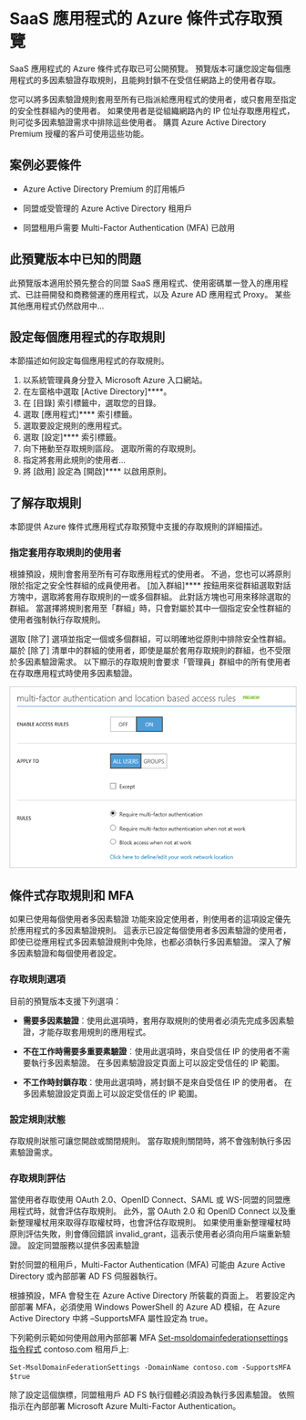 <properties
    pageTitle="SaaS 應用程式的 Azure 條件式存取預覽 | Microsoft Azure"
    description="Azure AD 中的條件式存取可讓您設定每個應用程式的多因素驗證存取規則，且能夠封鎖不在受信任網路上的使用者存取。 "
    services="active-directory"
    documentationCenter=""
    authors="femila"
    manager="stevenpo"
    editor=""/>

<tags
    ms.service="active-directory"
    ms.workload="identity"
    ms.tgt_pltfrm="na"
    ms.devlang="na"
    ms.topic="article"
    ms.date="10/30/2015"
    ms.author="femila"/>


# SaaS 應用程式的 Azure 條件式存取預覽

SaaS 應用程式的 Azure 條件式存取已可公開預覽。 預覽版本可讓您設定每個應用程式的多因素驗證存取規則，且能夠封鎖不在受信任網路上的使用者存取。

您可以將多因素驗證規則套用至所有已指派給應用程式的使用者，或只套用至指定的安全性群組內的使用者。 如果使用者是從組織網路內的 IP 位址存取應用程式，則可從多因素驗證需求中排除這些使用者。
購買 Azure Active Directory Premium 授權的客戶可使用這些功能。

## 案例必要條件

* Azure Active Directory Premium 的訂用帳戶

* 同盟或受管理的 Azure Active Directory 租用戶

* 同盟租用戶需要 Multi-Factor Authentication (MFA) 已啟用

## 此預覽版本中已知的問題

此預覽版本適用於預先整合的同盟 SaaS 應用程式、使用密碼單一登入的應用程式、已註冊開發和商務營運的應用程式，以及 Azure AD 應用程式 Proxy。 某些其他應用程式仍然啟用中...

## 設定每個應用程式的存取規則

本節描述如何設定每個應用程式的存取規則。

1. 以系統管理員身分登入 Microsoft Azure 入口網站。
2. 在左窗格中選取 [Active Directory]****。
3. 在 [目錄] 索引標籤中，選取您的目錄。
4. 選取 [應用程式]**** 索引標籤。
5. 選取要設定規則的應用程式。
6. 選取 [設定]**** 索引標籤。
7. 向下捲動至存取規則區段。 選取所需的存取規則。
8. 指定將套用此規則的使用者...
9. 將 [啟用] 設定為 [開啟]**** 以啟用原則。

## 了解存取規則

本節提供 Azure 條件式應用程式存取預覽中支援的存取規則的詳細描述。
### 指定套用存取規則的使用者

根據預設，規則會套用至所有可存取應用程式的使用者。 不過，您也可以將原則限於指定之安全性群組的成員使用者。 [加入群組]**** 按鈕用來從群組選取對話方塊中，選取將套用存取規則的一或多個群組。 此對話方塊也可用來移除選取的群組。 當選擇將規則套用至「群組」時，只會對屬於其中一個指定安全性群組的使用者強制執行存取規則。

選取 [除了] 選項並指定一個或多個群組，可以明確地從原則中排除安全性群組。 屬於 [除了] 清單中的群組的使用者，即使是屬於套用存取規則的群組，也不受限於多因素驗證需求。
以下顯示的存取規則會要求「管理員」群組中的所有使用者在存取應用程式時使用多因素驗證。

![使用 MFA 設定條件式存取規則](./media/active-directory-conditional-access/conditionalaccess-saas-apps.png)

## 條件式存取規則和 MFA

如果已使用每個使用者多因素驗證 功能來設定使用者，則使用者的這項設定優先於應用程式的多因素驗證規則。 這表示已設定每個使用者多因素驗證的使用者，即使已從應用程式多因素驗證規則中免除，也都必須執行多因素驗證。 深入了解多因素驗證和每個使用者設定。

### 存取規則選項

目前的預覽版本支援下列選項：

* **需要多因素驗證**︰使用此選項時，套用存取規則的使用者必須先完成多因素驗證，才能存取套用規則的應用程式。

* **不在工作時需要多重要素驗證**︰使用此選項時，來自受信任 IP 的使用者不需要執行多因素驗證。 在多因素驗證設定頁面上可以設定受信任的 IP 範圍。

* **不工作時封鎖存取**：使用此選項時，將封鎖不是來自受信任 IP 的使用者。 在多因素驗證設定頁面上可以設定受信任的 IP 範圍。

### 設定規則狀態

存取規則狀態可讓您開啟或關閉規則。 當存取規則關閉時，將不會強制執行多因素驗證需求。

### 存取規則評估

當使用者存取使用 OAuth 2.0、OpenID Connect、SAML 或 WS-同盟的同盟應用程式時，就會評估存取規則。 此外，當 OAuth 2.0 和 OpenID Connect 以及重新整理權杖用來取得存取權杖時，也會評估存取規則。 如果使用重新整理權杖時原則評估失敗，則會傳回錯誤 invalid_grant，這表示使用者必須向用戶端重新驗證。
設定同盟服務以提供多因素驗證

對於同盟的租用戶，Multi-Factor Authentication (MFA) 可能由 Azure Active Directory 或內部部署 AD FS 伺服器執行。

根據預設，MFA 會發生在 Azure Active Directory 所裝載的頁面上。 若要設定內部部署 MFA，必須使用 Windows PowerShell 的 Azure AD 模組，在 Azure Active Directory 中將 –SupportsMFA 屬性設定為 true。

下列範例示範如何使用啟用內部部署 MFA [Set-msoldomainfederationsettings 指令程式](https://msdn.microsoft.com/library/azure/dn194088.aspx) contoso.com 租用戶上:

    Set-MsolDomainFederationSettings -DomainName contoso.com -SupportsMFA $true

除了設定這個旗標，同盟租用戶 AD FS 執行個體必須設為執行多因素驗證。 依照指示在內部部署 Microsoft Azure Multi-Factor Authentication。






